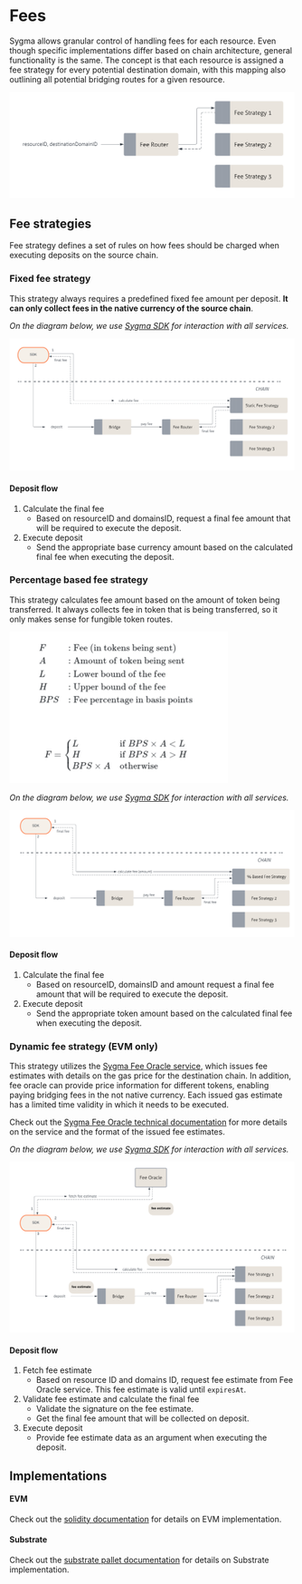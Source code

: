 # Fees

Sygma allows granular control of handling fees for each resource. Even though specific implementations differ based on
chain architecture, general functionality is the same. The concept is that each resource is assigned a fee strategy for
every potential destination domain, with this mapping also outlining all potential bridging routes for a given resource.

![](/docs/resources/fee-router-general.png)

## Fee strategies

Fee strategy defines a set of rules on how fees should be charged when executing deposits on the source chain.

### Fixed fee strategy

This strategy always requires a predefined fixed fee amount per deposit. **It can only collect fees in the native
currency of the source chain**.

*On the diagram below, we use [Sygma SDK](https://github.com/sygmaprotocol/sygma-sdk) for interaction with all services.*

![](/docs/resources/static-fee-general.png)

#### Deposit flow

1) Calculate the final fee
    - Based on resourceID and domainsID, request a final fee amount that will be required to execute the deposit.
2) Execute deposit
    - Send the appropriate base currency amount based on the calculated final fee when executing the deposit.

### Percentage based fee strategy

This strategy calculates fee amount based on the amount of token being transferred. 
It always collects fee in token that is being transferred, so it only makes sense for fungible token routes.

<img src="/docs/resources/percentage-formula-general.png" data-canonical-src="/docs/resources/percentage-formula-general.png" width="386" height="267" />

*On the diagram below, we use [Sygma SDK](https://github.com/sygmaprotocol/sygma-sdk) for interaction with all services.*

![](/docs/resources/percentage-fee-general.png)

#### Deposit flow

1) Calculate the final fee
   - Based on resourceID, domainsID and amount request a final fee amount that will be required to execute the deposit.
2) Execute deposit
   - Send the appropriate token amount based on the calculated final fee when executing the deposit.

### Dynamic fee strategy (EVM only)

This strategy utilizes the [Sygma Fee Oracle service](https://github.com/sygmaprotocol/sygma-fee-oracle), which issues
fee estimates with details on the gas price for the destination chain. In addition, fee oracle can provide price
information for different tokens, enabling paying bridging fees in the not native currency. Each issued gas estimate has
a limited time validity in which it needs to be executed.

Check out
the [Sygma Fee Oracle technical documentation](https://github.com/sygmaprotocol/sygma-fee-oracle/blob/main/docs/Home.md) for
more details on the service and the format of the issued fee estimates.

*On the diagram below, we use [Sygma SDK](https://github.com/sygmaprotocol/sygma-sdk) for interaction with all services.*

![](/docs/resources/dynamic-fee-general.png)

#### Deposit flow

1) Fetch fee estimate
    - Based on resource ID and domains ID, request fee estimate from Fee Oracle service. This fee estimate is valid
      until `expiresAt`.
2) Validate fee estimate and calculate the final fee
    - Validate the signature on the fee estimate.
    - Get the final fee amount that will be collected on deposit.
3) Execute deposit
    - Provide fee estimate data as an argument when executing the deposit.

## Implementations

#### EVM

Check out the [solidity documentation](https://github.com/sygmaprotocol/sygma-solidity/blob/main/docs/Home.md) for
details on EVM implementation.

#### Substrate

Check out
the [substrate pallet documentation](https://github.com/sygmaprotocol/sygma-substrate-pallets/blob/main/docs/Home.md)
for details on Substrate implementation.


 